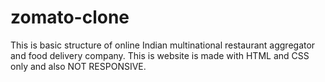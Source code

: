 # zomato-clone
This is basic structure of online Indian multinational restaurant aggregator and food delivery company.
This is website is made with HTML and CSS only and also NOT RESPONSIVE.
